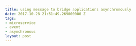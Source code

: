 ```yaml
---
title: using message to bridge applications asynchronously
date: 2017-10-28 21:51:49.269000000 Z
tags:
- microservice
- event
- asynchronous
layout: post
---
```


